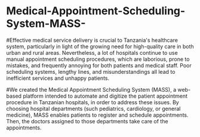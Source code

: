# Medical-Appointment-Scheduling-System-MASS-

#Effective medical service delivery is crucial to Tanzania's healthcare system, particularly in light of the growing need for high-quality care in both urban and rural areas. 
Nevertheless, a lot of hospitals continue to use manual appointment scheduling procedures, which are laborious, prone to mistakes, and frequently annoying for both patients and medical staff. Poor scheduling systems, lengthy lines, and misunderstandings all lead to inefficient services and unhappy patients.

#We created the Medical Appointment Scheduling System (MASS), a web-based platform intended to automate and digitize the patient appointment procedure in Tanzanian hospitals, in order to address these issues. 
By choosing hospital departments (such pediatrics, cardiology, or general medicine), MASS enables patients to register and schedule appointments. Then, the doctors assigned to those departments take care of the appointments.
